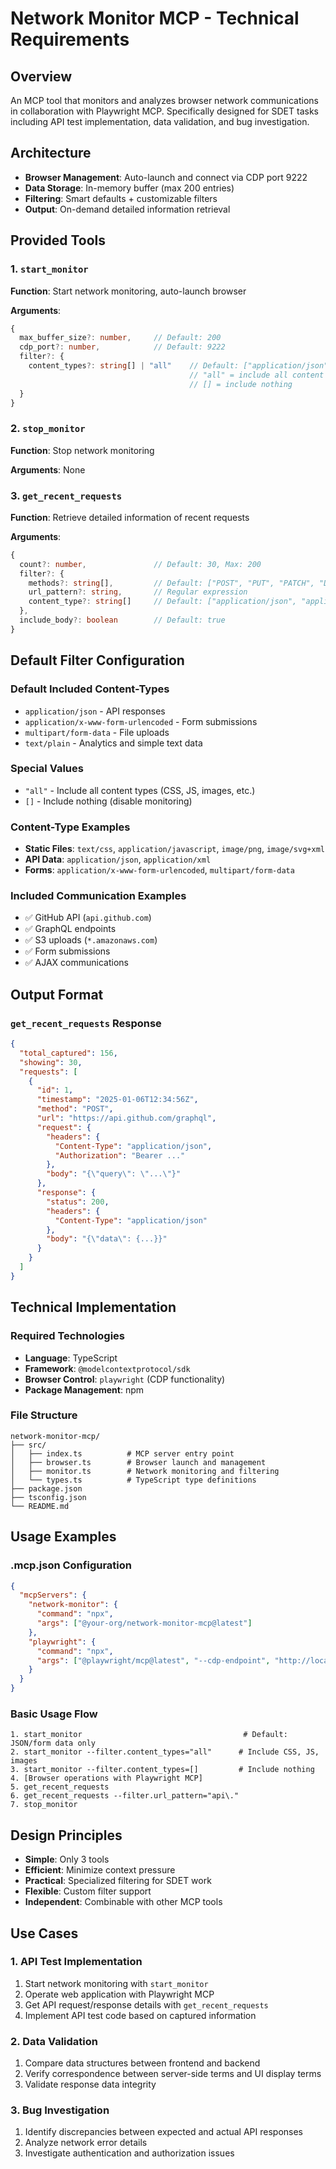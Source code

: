 # Network Monitor MCP - Technical Requirements

## Overview
An MCP tool that monitors and analyzes browser network communications in collaboration with Playwright MCP. Specifically designed for SDET tasks including API test implementation, data validation, and bug investigation.

## Architecture
- **Browser Management**: Auto-launch and connect via CDP port 9222
- **Data Storage**: In-memory buffer (max 200 entries)
- **Filtering**: Smart defaults + customizable filters
- **Output**: On-demand detailed information retrieval

## Provided Tools

### 1. `start_monitor`
**Function**: Start network monitoring, auto-launch browser

**Arguments**:
```typescript
{
  max_buffer_size?: number,     // Default: 200
  cdp_port?: number,            // Default: 9222
  filter?: {
    content_types?: string[] | "all"    // Default: ["application/json", "application/x-www-form-urlencoded", "multipart/form-data", "text/plain"]
                                        // "all" = include all content types (including CSS, JS, images)
                                        // [] = include nothing
  }
}
```

### 2. `stop_monitor`
**Function**: Stop network monitoring

**Arguments**: None

### 3. `get_recent_requests`
**Function**: Retrieve detailed information of recent requests

**Arguments**:
```typescript
{
  count?: number,               // Default: 30, Max: 200
  filter?: {
    methods?: string[],         // Default: ["POST", "PUT", "PATCH", "DELETE", "GET"]
    url_pattern?: string,       // Regular expression
    content_type?: string[]     // Default: ["application/json", "application/x-www-form-urlencoded", "multipart/form-data", "text/plain"]
  },
  include_body?: boolean        // Default: true
}
```

## Default Filter Configuration

### Default Included Content-Types
- `application/json` - API responses
- `application/x-www-form-urlencoded` - Form submissions  
- `multipart/form-data` - File uploads
- `text/plain` - Analytics and simple text data

### Special Values
- `"all"` - Include all content types (CSS, JS, images, etc.)
- `[]` - Include nothing (disable monitoring)

### Content-Type Examples
- **Static Files**: `text/css`, `application/javascript`, `image/png`, `image/svg+xml`
- **API Data**: `application/json`, `application/xml`
- **Forms**: `application/x-www-form-urlencoded`, `multipart/form-data`

### Included Communication Examples
- ✅ GitHub API (`api.github.com`)
- ✅ GraphQL endpoints
- ✅ S3 uploads (`*.amazonaws.com`)
- ✅ Form submissions
- ✅ AJAX communications

## Output Format

### `get_recent_requests` Response
```json
{
  "total_captured": 156,
  "showing": 30,
  "requests": [
    {
      "id": 1,
      "timestamp": "2025-01-06T12:34:56Z",
      "method": "POST",
      "url": "https://api.github.com/graphql",
      "request": {
        "headers": {
          "Content-Type": "application/json",
          "Authorization": "Bearer ..."
        },
        "body": "{\"query\": \"...\"}"
      },
      "response": {
        "status": 200,
        "headers": {
          "Content-Type": "application/json"
        },
        "body": "{\"data\": {...}}"
      }
    }
  ]
}
```

## Technical Implementation

### Required Technologies
- **Language**: TypeScript
- **Framework**: `@modelcontextprotocol/sdk`
- **Browser Control**: `playwright` (CDP functionality)
- **Package Management**: npm

### File Structure
```
network-monitor-mcp/
├── src/
│   ├── index.ts          # MCP server entry point
│   ├── browser.ts        # Browser launch and management
│   ├── monitor.ts        # Network monitoring and filtering
│   └── types.ts          # TypeScript type definitions
├── package.json
├── tsconfig.json
└── README.md
```

## Usage Examples

### .mcp.json Configuration
```json
{
  "mcpServers": {
    "network-monitor": {
      "command": "npx",
      "args": ["@your-org/network-monitor-mcp@latest"]
    },
    "playwright": {
      "command": "npx", 
      "args": ["@playwright/mcp@latest", "--cdp-endpoint", "http://localhost:9222"]
    }
  }
}
```

### Basic Usage Flow
```
1. start_monitor                                    # Default: JSON/form data only
2. start_monitor --filter.content_types="all"      # Include CSS, JS, images
3. start_monitor --filter.content_types=[]         # Include nothing
4. [Browser operations with Playwright MCP]
5. get_recent_requests
6. get_recent_requests --filter.url_pattern="api\."
7. stop_monitor
```

## Design Principles
- **Simple**: Only 3 tools
- **Efficient**: Minimize context pressure
- **Practical**: Specialized filtering for SDET work
- **Flexible**: Custom filter support
- **Independent**: Combinable with other MCP tools

## Use Cases

### 1. API Test Implementation
1. Start network monitoring with `start_monitor`
2. Operate web application with Playwright MCP
3. Get API request/response details with `get_recent_requests`
4. Implement API test code based on captured information

### 2. Data Validation
1. Compare data structures between frontend and backend
2. Verify correspondence between server-side terms and UI display terms
3. Validate response data integrity

### 3. Bug Investigation
1. Identify discrepancies between expected and actual API responses
2. Analyze network error details
3. Investigate authentication and authorization issues